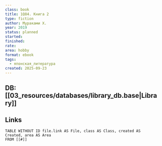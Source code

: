 ```yaml
---
class: book
title: 1Q84. Книга 2
type: fiction
author: Мураками Х.
year: 2019
status: planned
started:
finished:
rate:
area: hobby
format: ebook
tags:
  - японская_литература
created: 2025-09-23
---
```

## DB: [[03_resources/databases/library_db.base|Library]]

## Links

```dataview
TABLE WITHOUT ID file.link AS File, class AS Class, created AS Created, area AS Area
FROM [[#]]
````